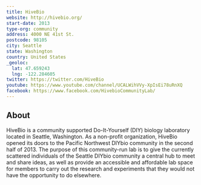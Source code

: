 ```yaml
---
title: HiveBio
website: http://hivebio.org/
start-date: 2013
type-org: community
address: 4000 NE 41st St.
postcode: 98105
city: Seattle
state: Washington
country: United States
_geoloc:
  lat: 47.659243
  lng: -122.284605
twitter: https://twitter.com/HiveBio
youtube: https://www.youtube.com/channel/UCALWihVVy-XpIsEi78uRnXQ
facebook: https://www.facebook.com/HivebioCommunityLab/
---
```


## About
HiveBio is a community supported Do-It-Yourself (DIY) biology laboratory located in Seattle, Washington. As a non-profit organization, HiveBio opened its doors to the Pacific Northwest DIYbio community in the second half of 2013. The purpose of this community-run lab is to give the currently scattered individuals of the Seattle DIYbio community a central hub to meet and share ideas, as well as provide an accessible and affordable lab space for members to carry out the research and experiments that they would not have the opportunity to do elsewhere.
